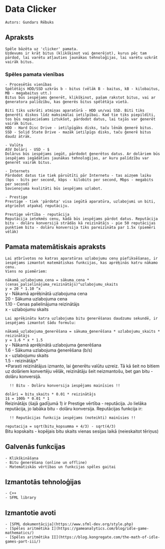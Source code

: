 # Data Clicker
    Autors: Gundars Rēbuks
## Apraksts
	Spēle bāzēta uz 'clicker' pamata.  
    Uzdevums ir krāt bitus (klikšķinot vai ģenerējot), kurus pēc tam pārdod, lai varētu atļauties jaunākas tehnoloģijas, lai varētu uzkrāt vairāk bitus.
### Spēles pamata vienības
    - Procesētās vienības
    Spēlētājs HDD/SSD uzkrās b - bitus (vēlāk B - baitus, kB - kilobaitus, MB - megabaitus utt.)  
    Bitus būs iespējams ģenerēt, klikšķinot, pašam rakstot bitus, vai ar ģeneratora palīdzību, kas ģenerēs bitus spēlētāja vietā.

    Biti tiks uzkrāti atmiņas aparatūrā - HDD un/vai SSD. Biti tiks ģenerēti diskos līdz maksimālai ietilpībai. Kad tie tiks piepildīti, tos būs nepieciešams iztukšot, pārdodot datus, lai tajās var ģenerēt vairāk bitus.
    HDD - Hard Disc Drive - ietilpīgāks disks, taču lēnāk ģenerē bitus.
    SSD - Solid State Drive - mazāk ietilpīgs disks, taču ģenerē bitus daudz ātrāk.

    - Valūta
    ASV Dolāri - USD - $
    Dolārus būs iespējams iegūt, pārdodot ģenerētos datus. Ar dolāriem būs iespējams iegādāties jaunākas tehnoloģijas, ar kuru palīdzību var ģenerēt vairāk bitus.

    - Internets
    Pārdodot datus tie tiek pārsūtīti pār Internetu - tas aizņem laiku (bps - bits per second, kbps - kilobits per second, Mbps - megabits per second)  
    Savienojuma kvalitāti būs iespējams uzlabot.
    
    - Prestige
    Prestige - tiek 'pārdota' visa iegūtā aparatūra, uzlabojumi un biti, atgriežot atpakaļ reputāciju.

    Prestige vērtība - reputācija
    Reputācija ietekmēs cenu, kādā būs iespējams pārdot datus. Reputācija bitu - dolāru konversijā strādās kā reizinātājs - pie 50 reputācijas punktiem bitu - dolāru konversija tiks pareizināta par 1.5x (piemēri vēlāk)

## Pamata matemātiskais apraksts
    Lai atbrīvotos no katras aparatūras uzlabojumu cenu piefiksēšanas, ir iespējams izmantot matemātiskas funkcijas, kas aprēķinās katru nākamo cenu.  
    Viens no piemēriem:
`nākamā_uzlabojuma_cena = sākuma_cena * (cenas_palielinājuma_reizinātājs)^uzlabojumu_skaits`  
`y = 20 * 1.10 ^x`  
    y - Nākamā aprēķinātā uzlabojuma cena  
    20 - Sākuma uzlabojuma cena  
    1.10 - Cenas palielinājuma reizinātājs  
    x - uzlabojumu skaits  
      
    Lai aprēķinātu katra uzlabojuma bitu ģenerēšanas daudzumu sekundē, ir iespējams izmantot šādu formulu:  
`nākamā_uzlabojuma_ģenerēšana = sākuma_ģenerēšana * uzlabojumu_skaits * reizinātājs`  
`y = 1.6 * x * 1.5`  
    y - Nākamā aprēķinātā uzlabojuma ģenerēšana  
    1.6 - Sākuma uzlabojuma ģenerēšana (b/s)  
    x - uzlabojumu skaits  
    1.5 - reizinātājs*  
    *Parasti reizinātājus izmanto, lai ģenerētu valūtu uzreiz. Tā kā šeit no bitiem uz dolāriem konvertēju vēlāk, reizinātāju šeit neizmantošu, bet gan bitu - dolāru konversijā.  
      
      !! Bitu - Dolāru konversija iespējams mainīsies !!
`dolāri = bitu_skaits * 0.01 * reizinātājs`  
`1$ = 100b * 0.01 * 1`  
    Reizinātājs (šajā gadījumā 1) ir Prestige vērtība - reputācija. Jo lielāka reputācija, jo labāka bitu - dolāru konversija. Reputācijas funkcija ir:  
      
      !! Reputācijas funkcija iespējams (noteikti) mainīsies !!
`reputacija = sqrt(bitu_kopsumma + 4/3) - sqrt(4/3)`  
    Bitu kopskaits - kopējais bitu skaits vienas sesijas laikā (neieskaitot tēriņus)
## Galvenās funkcijas
	- Klikšķināšana
	- Bitu ģenerēšana (online un offline)
	- Matemātiskās vērtības un funkcijas spēles gaitai
## Izmantotās tehnoloģijas
	- C++
	- SFML library
## Izmantotie avoti
	- [SFML dokumentācija](https://www.sfml-dev.org/style.php)
    - [Spēles aritmētika I](https://gameanalytics.com/blog/idle-game-mathematics/)
    - [Spēles aritmētika II](https://blog.kongregate.com/the-math-of-idle-games-part-iii/)